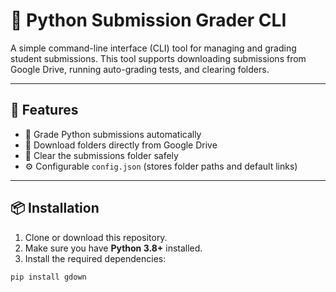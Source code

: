 # 🧮 Python Submission Grader CLI

A simple command-line interface (CLI) tool for managing and grading student submissions.
This tool supports downloading submissions from Google Drive, running auto-grading tests, and clearing folders.

---

## 🚀 Features

- 🧾 Grade Python submissions automatically
- 🔽 Download folders directly from Google Drive
- 🧹 Clear the submissions folder safely
- ⚙️ Configurable `config.json` (stores folder paths and default links)

---

## 📦 Installation

1. Clone or download this repository.
2. Make sure you have **Python 3.8+** installed.
3. Install the required dependencies:

```bash
pip install gdown

